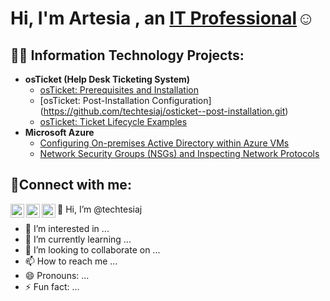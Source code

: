 <h1>Hi, I'm Artesia , an <a href="https://www.linkedin.com/in/artesia-jackson88">IT Professional</a>☺</h1>    

<h2>👨‍💻 Information Technology Projects:</h2>

- <b>osTicket (Help Desk Ticketing System)</b>
  - [osTicket: Prerequisites and Installation](https://github.com/techtesiaj/osticket-prereqs)
  - [osTicket: Post-Installation Configuration] (https://github.com/techtesiaj/osticket--post-installation.git)
  - [osTicket: Ticket Lifecycle Examples](https://github.com/techtesiaj/ticket-lifecycle)
- <b>Microsoft Azure</b>
  - [Configuring On-premises Active Directory within Azure VMs](https://github.com/techtesiaj/configure-ad)
  - [Network Security Groups (NSGs) and Inspecting Network Protocols](https://github.com/techtesiaj/azure-network-protocols)

<h2>🤳Connect with me:</h2>

[<img align="left" alt="Josh | Twitter" width="22px" src="https://cdn.jsdelivr.net/npm/simple-icons@v3/icons/twitter.svg" />][twitter]
[<img align="left" alt="Josh | LinkedIn" width="22px" src="https://cdn.jsdelivr.net/npm/simple-icons@v3/icons/linkedin.svg" />][linkedin]
[<img align="left" alt="Josh | Instagram" width="22px" src="https://cdn.jsdelivr.net/npm/simple-icons@v3/icons/instagram.svg" />][instagram]

[twitter]: https://twitter.com/Josh
[instagram]: https://www.instagram.com/Josh
[linkedin]: https://linkedin.com/in/Josh

👋 Hi, I’m @techtesiaj
- 👀 I’m interested in ...
- 🌱 I’m currently learning ...
- 💞️ I’m looking to collaborate on ...
- 📫 How to reach me ...
- 😄 Pronouns: ...
- ⚡ Fun fact: ...

<!---
techtesiaj/techtesiaj is a ✨ special ✨ repository because its `README.md` (this file) appears on your GitHub profile.
You can click the Preview link to take a look at your changes.
--->
